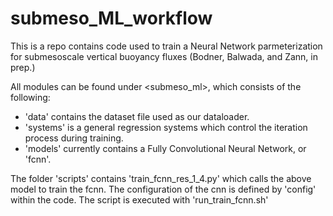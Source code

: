 # submeso_ML_workflow
This is a repo contains code used to train a Neural Network parmeterization for submesoscale vertical buoyancy fluxes (Bodner, Balwada, and Zann, in prep.)

All modules can be found under <submeso_ml>, which consists of the following:
* 'data' contains the dataset file used as our dataloader.
* 'systems' is a general regression systems which control the iteration process during training.
* 'models' currently contains a Fully Convolutional Neural Network, or 'fcnn'.

The folder 'scripts' contains 'train_fcnn_res_1_4.py' which calls the above model to train the fcnn. The configuration of the cnn is defined by 'config' within the code. The script is executed with 'run_train_fcnn.sh'
